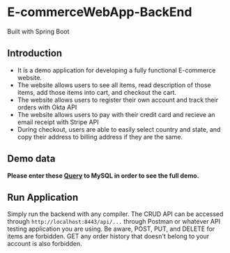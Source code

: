 # E-commerceWebApp-BackEnd
Built with Spring Boot

## Introduction

- It is a demo application for developing a fully functional E-commerce website.
- The website allows users to see all items, read description of those items, add those items into cart, and checkout the cart.
- The website allows users to register their own account and track their orders with Okta API
- The website allows users to pay with their credit card and recieve an email receipt with Stripe API
- During checkout, users are able to easily select country and state, and copy their address to billing address if they are the same.

## Demo data

**Please enter these [Query](https://github.com/shhhawn9/E-commerceWebApp-BackEnd/tree/master/SQL-mockup) to MySQL in order to see the full demo.**

## Run Application

Simply run the backend with any compiler. The CRUD API can be accessed through `http://localhost:8443/api/...` through Postman or whatever API testing application you are using. Be aware, POST, PUT, and DELETE for items are forbidden. GET any order history that doesn't belong to your account is also forbidden.
